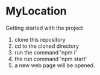 # MyLocation

Getting started with the project  
1. clone this repository
2. cd to the cloned directory
3. run the command 'npm i'
4. the run command 'npm start'
5. a new web page will be opened.
